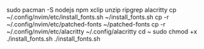 sudo pacman -S nodejs npm xclip unzip ripgrep alacritty
cp ~/.config/nvim/etc/install_fonts.sh ~/install_fonts.sh
cp -r ~/.config/nvim/etc/patched-fonts ~/patched-fonts
cp -r ~/.config/nvim/etc/alacritty ~/.config/alacritty
cd ~
sudo chmod +x ./install_fonts.sh
./install_fonts.sh

